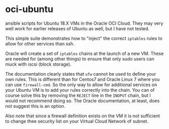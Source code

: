# oci-ubuntu

ansible scripts for Ubuntu 18.X VMs in the Oracle OCI Cloud. 
They may very well work for earlier releases of Ubuntu as well, 
but I have not tested.

This simple suite demonstrates how to "inject" the correct `iptables`
rules to allow for other services than ssh. 

Oracle will create a set of `iptables` chains at the launch of a new VM.
These are needed for (among other things) to ensure that only sudo users can 
muck with iscsi (block storage). 

The documentation clearly states that `ufw` cannot be used to define your own 
rules. This is different than for Centos7 and Oracle Linux 7 where you can use 
`firewall-cmd`. So the only way to allow for additional services on your
Ubuntu VM is to add your rules correctly into the chain. You can of course
solve this by removing the `REJECT` line in the `INOPUT` chain, 
but I would not recommend doing so. The Oracle documentation, at least, does 
not suggest this is an option.

Also note that since a firewall definition exists on the VM it is not 
sufficient to change thee security list on your Virtual Cloud Network of subnet.

